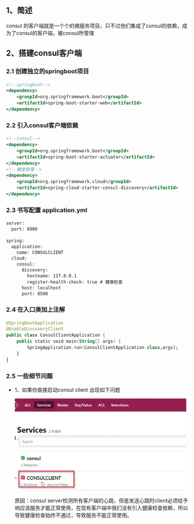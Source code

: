 ##  1、简述

consul 的客户端就是一个个的微服务项目，只不过他们集成了consul的依赖，成为了consul的客户端，被consul所管理

## 2、搭建consul客户端

### 2.1 创建独立的springboot项目

```xml
<!--springboot-->
<dependency>
    <groupId>org.springframework.boot</groupId>
    <artifactId>spring-boot-starter-web</artifactId>
</dependency>
```

### 2.2 引入consul客户端依赖

```xml
<!--consul-->
<dependency>
    <groupId>org.springframework.boot</groupId>
    <artifactId>spring-boot-starter-actuator</artifactId>
</dependency>
<!--健康管理-->
<dependency>
    <groupId>org.springframework.cloud</groupId>
    <artifactId>spring-cloud-starter-consul-discovery</artifactId>
</dependency>
```

### 2.3 书写配置 application.yml

```properties
server:
  port: 8900

spring:
  application:
    name: CONSULCLIENT
  cloud:
    consul:
      discovery:
        hostname: 127.0.0.1
        register-health-check: true # 健康检查
      host: localhost
      port: 8500
```

### 2.4 在入口类加上注解

```kotlin
@SpringBootApplication
@EnableDiscoveryClient
public class ConsulClientApplication {
    public static void main(String[] args) {
        SpringApplication.run(ConsulClientApplication.class,args);
    }
}
```

### 2.5 一些细节问题

+ 1、如果你直接启动consul client 出现如下问题

  ![image-20211018212526023](./images/image-20211018212526023.png)

  原因：consul server检测所有客户端的心跳，但是发送心跳时client必须给予响应该服务才能正常使用，在现有客户端中我们没有引入健康检查依赖，所以导致健康检查始终不通过，导致服务不能正常使用。
